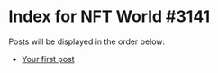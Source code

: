 # Index for NFT World #3141
Posts will be displayed in the order below:

- [Your first post](./001-first.md)

